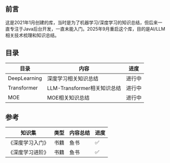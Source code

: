 ## 前言
这是2021年1月创建的库，当时是为了机器学习/深度学习的知识总结，但后来一直专注于Java后台开发，一直未能入门。2025年9月重启这个库，目的是AI/LLM相关技术梳理和知识总结。

## 目录
| 目录 | 内容 | 进度 |
| --- | --- | --- |
| DeepLearning | 深度学习相关知识总结 | 进行中 |
| Transformer | LLM-Transformer相关知识总结 | 进行中 |
| MOE | MOE相关知识总结 | 进行中 |

## 参考
| 知识集 | 类型 | 内容总结 | 进度 |
| --- | --- | --- | --- |
| 《深度学习入门》 | 书籍 | 鱼书 | ✅ |
| 《深度学习进阶》 | 书籍 | 鱼书 | ✅ |